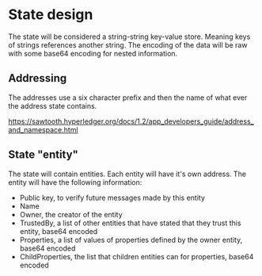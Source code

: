 # State design
The state will be considered a string-string key-value store. Meaning keys of strings references another string.
The encoding of the data will be raw with some base64 encoding for nested information.

## Addressing
The addresses use a six character prefix and then the name of what ever the address state contains.

https://sawtooth.hyperledger.org/docs/1.2/app_developers_guide/address_and_namespace.html

## State "entity"
The state will contain entities. Each entity will have it's own address.
The entity will have the following information:
- Public key, to verify future messages made by this entity
- Name
- Owner, the creator of the entity
- TrustedBy, a list of other entities that have stated that they trust this entity, base64 encoded
- Properties, a list of values of properties defined by the owner entity, base64 encoded
- ChildProperties, the list that children entities can for properties, base64 encoded